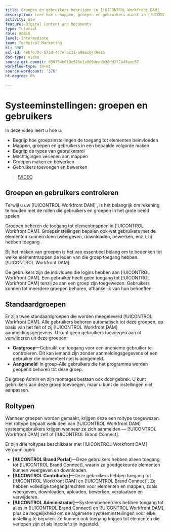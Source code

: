 ```yaml
---
title: Groepen en gebruikers begrijpen in [!UICONTROL Workfront DAM]
description: Leer hoe u mappen, groepen en gebruikers maakt in [!UICONTROL Workfront DAM]. Begrijp de types van gebruikersrol en verlenen toestemmingen aan omslagen.
activity: use
feature: Digital Content and Documents
type: Tutorial
role: Admin
level: Intermediate
team: Technical Marketing
kt: 8967
exl-id: 4ebf675c-b72d-447e-b131-a89acb449e15
doc-type: video
source-git-commit: d39754b619e526e1a869deedb38dd2f2b43aee57
workflow-type: tm+mt
source-wordcount: '376'
ht-degree: 0%

---
```


# Systeeminstellingen: groepen en gebruikers

In deze video leert u hoe u:

* Begrijp hoe groepsinstellingen de toegang tot elementen beïnvloeden
* Mappen, groepen en gebruikers in een bepaalde volgorde maken
* Begrijp de types van gebruikersrol
* Machtigingen verlenen aan mappen
* Groepen maken en bewerken
* Gebruikers toevoegen en bewerken

>[!VIDEO](https://video.tv.adobe.com/v/335230/?quality=12)

## Groepen en gebruikers controleren

Terwijl u uw [!UICONTROL Workfront DAM] , is het belangrijk om rekening te houden met de rollen die gebruikers en groepen in het grote beeld spelen.

Groepen beheren de toegang tot elementmappen in [!UICONTROL Workfront DAM]. Groepsinstellingen bepalen ook wat gebruikers met de elementen kunnen doen (weergeven, downloaden, bewerken, enz.) zij hebben toegang .

Bij het maken van groepen is het van essentieel belang om te bedenken tot welke elementmappen de leden van die groep toegang hebben. [!UICONTROL Workfront DAM].

De gebruikers zijn de individuen die logins hebben aan [!UICONTROL Workfront DAM]. Een gebruiker heeft geen toegang tot [!UICONTROL Workfront DAM] tenzij ze aan een groep zijn toegewezen. Gebruikers kunnen tot meerdere groepen behoren, afhankelijk van hun behoeften.

## Standaardgroepen

Er zijn twee standaardgroepen die worden meegeleverd [!UICONTROL Workfront DAM]. Alle gebruikers behoren automatisch tot deze groepen, op basis van het feit of zij [!UICONTROL Workfront DAM] aanmeldingsgegevens. U kunt geen gebruikers toevoegen aan of verwijderen uit deze groepen:

* **Gastgroep**—Gebruikt om toegang voor een anonieme gebruiker te controleren. Dit kan iemand zijn zonder aanmeldingsgegevens of een gebruiker die momenteel niet is aangemeld.
* **Aangemeld**-In groep-Alle gebruikers die het programma worden geopend behoren tot deze groep.

De groep Admin en zijn montages bestaan ook door gebrek. U kunt gebruikers aan deze groep toevoegen, maar u kunt de instellingen niet aanpassen.

## Roltypen

Wanneer groepen worden gemaakt, krijgen deze een roltype toegewezen. Het roltype bepaalt welk deel van [!UICONTROL Workfront DAM] systeemgebruikers krijgen wanneer ze zich aanmelden — [!UICONTROL Workfront DAM] zelf of [!UICONTROL Brand Connect].

Er zijn drie roltypes beschikbaar met [!UICONTROL Workfront DAM] vergunningen:

* **[!UICONTROL Brand Portal]**—Deze gebruikers hebben alleen toegang tot [!UICONTROL Brand Connect], waarin ze goedgekeurde elementen kunnen weergeven en downloaden.
* **[!UICONTROL Contributor]**—Deze gebruikers hebben toegang tot [!UICONTROL Workfront DAM] en [!UICONTROL Brand Connect]. Ze hebben volledige toegangsrechten voor elementen en mappen, zoals weergeven, downloaden, uploaden, bewerken, verplaatsen en verwijderen.
* **[!UICONTROL Administrator]**—Systeembeheerders hebben toegang tot alles in [!UICONTROL Brand Connect] en [!UICONTROL Workfront DAM], plus de mogelijkheid om de algemene systeeminstellingen voor elke instelling te bepalen. Ze kunnen ook toegang krijgen tot elementen die verlopen zijn of als inactief zijn ingesteld.

<!-- 
Learn more graphic & documentation article link, below
* Understanding the difference between Workfront licenses and Workfront DAM role types
* -->
